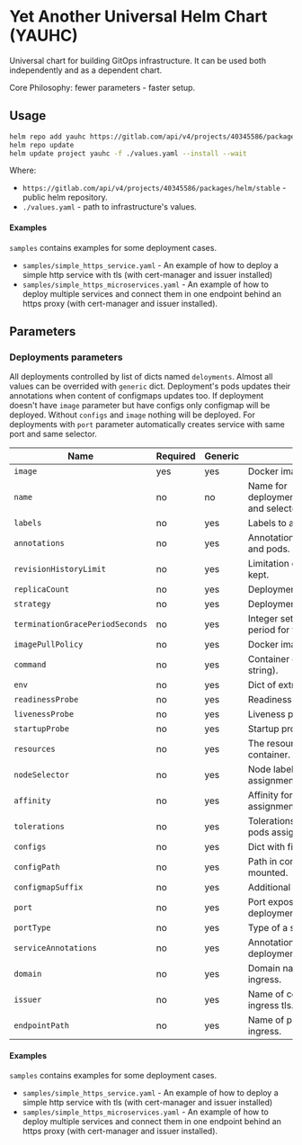 # Yet Another Universal Helm Chart (YAUHC)

Universal chart for building GitOps infrastructure.
It can be used both independently and as a dependent chart.

Core Philosophy: fewer parameters - faster setup.

## Usage

```bash
helm repo add yauhc https://gitlab.com/api/v4/projects/40345586/packages/helm/stable
helm repo update
helm update project yauhc -f ./values.yaml --install --wait
```

Where:
- `https://gitlab.com/api/v4/projects/40345586/packages/helm/stable` - public helm repository.
- `./values.yaml` - path to infrastructure's values.

#### Examples

`samples` contains examples for some deployment cases.

- `samples/simple_https_service.yaml` - An example of how to deploy a simple http service with tls 
  (with cert-manager and issuer installed)
- `samples/simple_https_microservices.yaml` - An example of how to deploy multiple services and connect
  them in one endpoint behind an https proxy (with cert-manager and issuer installed).



## Parameters

### Deployments parameters

All deployments controlled by list of dicts named `deloyments`. Almost all values can be overrided with `generic` dict.
Deployment's pods updates their annotations when content of configmaps updates too. If deployment doesn't have `image`
parameter but have configs only configmap will be deployed. Without `configs` and `image` nothing will be deployed.
For deployments with `port` parameter automatically creates service with same port and same selector.


| Name                            | Required | Generic | Description                                                  | Value                                      |
|---------------------------------|----------|---------|--------------------------------------------------------------|--------------------------------------------|
| `image`                         | yes      | yes     | Docker image that will be used                               | `''`                                       |
| `name`                          | no       | no      | Name for deployment,configmap,service,ingress and selectors. | `'{.Release.Name}-{index in deployments}'` |
| `labels`                        | no       | yes     | Labels to add to all deployments.                            | `{}`                                       |
| `annotations`                   | no       | yes     | Annotations to add to all deployments and pods.              | `{}`                                       |
| `revisionHistoryLimit`          | no       | yes     | Limitation of old replicasets should be kept.                | ``                                         |
| `replicaCount`                  | no       | yes     | Deployment replicas count.                                   | ``                                         |
| `strategy`                      | no       | yes     | Deployment strategy.                                         | `{}`                                       |
| `terminationGracePeriodSeconds` | no       | yes     | Integer setting the termination grace period for the pods.   | `30`                                       |
| `imagePullPolicy`               | no       | yes     | Docker image pull policy.                                    | `'IfNotPresent'`                           |
| `command`                       | no       | yes     | Container command override (list or string).                 | `[]`                                       |
| `env`                           | no       | yes     | Dict of extra environment variables.                         | `{}`                                       |
| `readinessProbe`                | no       | yes     | Readiness probe object for container.                        | `{}`                                       |
| `livenessProbe`                 | no       | yes     | Liveness probe object for container.                         | `{}`                                       |
| `startupProbe`                  | no       | yes     | Startup probe object for container.                          | `{}`                                       |
| `resources`                     | no       | yes     | The resources requests and limits for container.             | `{}`                                       |
| `nodeSelector`                  | no       | yes     | Node labels for Hook Job; pods assignment.                   | `{}`                                       |
| `affinity`                      | no       | yes     | Affinity for deployment; replicas pods assignment.           | `{}`                                       |
| `tolerations`                   | no       | yes     | Tolerations for deployment; replicas pods assignment.        | `{}`                                       |
| `configs`                       | no       | yes     | Dict with filenames and their content.                       | `{}`                                       |
| `configPath`                    | no       | yes     | Path in container where configs will mounted.                | `/etc/{name}`                              |
| `configmapSuffix`               | no       | yes     | Additional suffix for configmap name.                        | `settings`                                 |
| `port`                          | no       | yes     | Port exposed from container in deployment.                   | ``                                         |
| `portType`                      | no       | yes     | Type of a service.                                           | ``                                         |
| `serviceAnnotations`            | no       | yes     | Annotations to add to services for deployment.               | `{}`                                       |
| `domain`                        | no       | yes     | Domain name for deployment's ingress.                        | `''`                                       |
| `issuer`                        | no       | yes     | Name of cert-manager's issuer for ingress tls.               | `''`                                       |
| `endpointPath`                  | no       | yes     | Name of path for microservice style ingress.                 | `''`                                       |

#### Examples

`samples` contains examples for some deployment cases.

- `samples/simple_https_service.yaml` - An example of how to deploy a simple http service with tls 
  (with cert-manager and issuer installed)
- `samples/simple_https_microservices.yaml` - An example of how to deploy multiple services and connect
  them in one endpoint behind an https proxy (with cert-manager and issuer installed).

